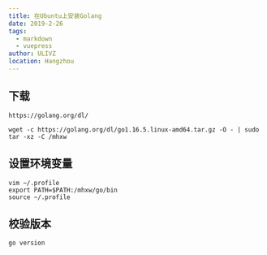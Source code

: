 ```yaml
---
title: 在Ubuntu上安装Golang
date: 2019-2-26
tags: 
  - markdown
  - vuepress
author: ULIVZ
location: Hangzhou  
---
```


## 下载

```shell
https://golang.org/dl/
```

```shell
wget -c https://golang.org/dl/go1.16.5.linux-amd64.tar.gz -O - | sudo tar -xz -C /mhxw
```


## 设置环境变量

```shell
vim ~/.profile
export PATH=$PATH:/mhxw/go/bin
source ~/.profile
```

## 校验版本

```shell
go version
```
